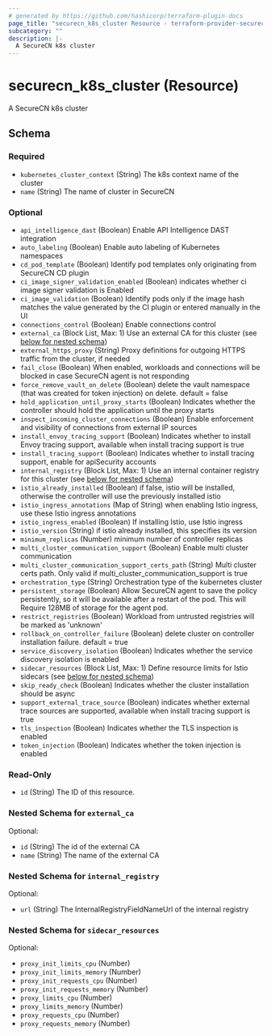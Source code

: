 ```yaml
---
# generated by https://github.com/hashicorp/terraform-plugin-docs
page_title: "securecn_k8s_cluster Resource - terraform-provider-securecn"
subcategory: ""
description: |-
  A SecureCN k8s cluster
---
```


# securecn_k8s_cluster (Resource)

A SecureCN k8s cluster



<!-- schema generated by tfplugindocs -->
## Schema

### Required

- `kubernetes_cluster_context` (String) The k8s context name of the cluster
- `name` (String) The name of cluster in SecureCN

### Optional

- `api_intelligence_dast` (Boolean) Enable API Intelligence DAST integration
- `auto_labeling` (Boolean) Enable auto labeling of Kubernetes namespaces
- `cd_pod_template` (Boolean) Identify pod templates only originating from SecureCN CD plugin
- `ci_image_signer_validation_enabled` (Boolean) indicates whether ci image signer validation is Enabled
- `ci_image_validation` (Boolean) Identify pods only if the image hash matches the value generated by the CI plugin or entered manually in the UI
- `connections_control` (Boolean) Enable connections control
- `external_ca` (Block List, Max: 1) Use an external CA for this cluster (see [below for nested schema](#nestedblock--external_ca))
- `external_https_proxy` (String) Proxy definitions for outgoing HTTPS traffic from the cluster, if needed
- `fail_close` (Boolean) When enabled, workloads and connections will be blocked in case SecureCN agent is not responding
- `force_remove_vault_on_delete` (Boolean) delete the vault namespace (that was created for token injection) on delete. default = false
- `hold_application_until_proxy_starts` (Boolean) Indicates whether the controller should hold the application until the proxy starts
- `inspect_incoming_cluster_connections` (Boolean) Enable enforcement and visibility of connections from external IP sources
- `install_envoy_tracing_support` (Boolean) Indicates whether to install Envoy tracing support, available when install tracing support is true
- `install_tracing_support` (Boolean) Indicates whether to install tracing support, enable for apiSecurity accounts
- `internal_registry` (Block List, Max: 1) Use an internal container registry for this cluster (see [below for nested schema](#nestedblock--internal_registry))
- `istio_already_installed` (Boolean) if false, istio will be installed, otherwise the controller will use the previously installed istio
- `istio_ingress_annotations` (Map of String) when enabling Istio ingress, use these Istio ingress annotations
- `istio_ingress_enabled` (Boolean) If installing Istio, use Istio ingress
- `istio_version` (String) if istio already installed, this specifies its version
- `minimum_replicas` (Number) minimum number of controller replicas
- `multi_cluster_communication_support` (Boolean) Enable multi cluster communication
- `multi_cluster_communication_support_certs_path` (String) Multi cluster certs path. Only valid if multi_cluster_communication_support is true
- `orchestration_type` (String) Orchestration type of the kubernetes cluster
- `persistent_storage` (Boolean) Allow SecureCN agent to save the policy persistently, so it will be available after a restart of the pod. This will Require 128MB of storage for the agent pod.
- `restrict_registries` (Boolean) Workload from untrusted registries will be marked as 'unknown'
- `rollback_on_controller_failure` (Boolean) delete cluster on controller installation failure. default = true
- `service_discovery_isolation` (Boolean) Indicates whether the service discovery isolation is enabled
- `sidecar_resources` (Block List, Max: 1) Define resource limits for Istio sidecars (see [below for nested schema](#nestedblock--sidecar_resources))
- `skip_ready_check` (Boolean) Indicates whether the cluster installation should be async
- `support_external_trace_source` (Boolean) indicates whether external trace sources are supported, available when install tracing support is true
- `tls_inspection` (Boolean) Indicates whether the TLS inspection is enabled
- `token_injection` (Boolean) Indicates whether the token injection is enabled

### Read-Only

- `id` (String) The ID of this resource.

<a id="nestedblock--external_ca"></a>
### Nested Schema for `external_ca`

Optional:

- `id` (String) The id of the external CA
- `name` (String) The name of the external CA


<a id="nestedblock--internal_registry"></a>
### Nested Schema for `internal_registry`

Optional:

- `url` (String) The InternalRegistryFieldNameUrl of the internal registry


<a id="nestedblock--sidecar_resources"></a>
### Nested Schema for `sidecar_resources`

Optional:

- `proxy_init_limits_cpu` (Number)
- `proxy_init_limits_memory` (Number)
- `proxy_init_requests_cpu` (Number)
- `proxy_init_requests_memory` (Number)
- `proxy_limits_cpu` (Number)
- `proxy_limits_memory` (Number)
- `proxy_requests_cpu` (Number)
- `proxy_requests_memory` (Number)


